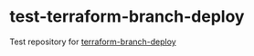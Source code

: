 # test-terraform-branch-deploy

Test repository for [terraform-branch-deploy](https://github.com/scarowar/terraform-branch-deploy)
